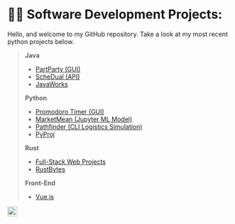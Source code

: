 <h1>👨‍💻 Software Development Projects:</h1>

Hello, and welcome to my GitHub repository. Take a look at my most recent python projects below.
>
> <b>Java </b>
>   - [PartParty (GUI)](https://github.com/nuiben/PartParty)
>   - [ScheDual (API)](https://github.com/nuiben/ScheDual)
>   - [JavaWorks](https://github.com/nuiben/java_work)
> 
> <b>Python</b>
>   - [Promodoro Timer (GUI)](https://github.com/nuiben/promodoro)
>   - [MarketMean (Jupyter ML Model)](https://github.com/nuiben/marketmean)
>   - [Pathfinder (CLI Logistics Simulation)](https://github.com/nuiben/pathfinder)
>   - [PyProj](https://github.com/nuiben/pyproj)
>
> <b>Rust</b>
> 
>   - [Full-Stack Web Projects](https://github.com/nuiben/rust_web)
>   - [RustBytes](https://github.com/nuiben/rust)
>
> <b>Front-End</b>
>
>  - [Vue.js](https://github.com/nuiben/promodoro-vue)

[<img align="left" alt="BenPorter | LinkedIn" width="22px" src="https://cdn.jsdelivr.net/npm/simple-icons@v3/icons/linkedin.svg" />][linkedin]

[linkedin]: https://linkedin.com/in/benjamingp
